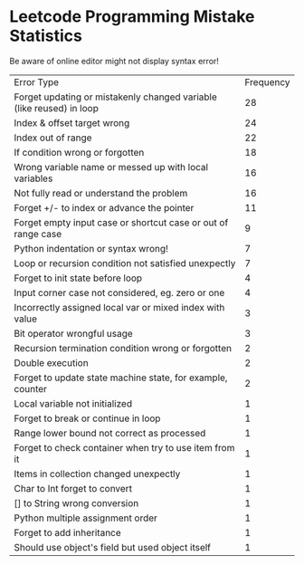 # Leetcode Programming Mistake Statistics

Be aware of online editor might not display syntax error!

<table>
    <tr>
        <td>Error Type</td>
        <td>Frequency</td>
    </tr>
    <tr>
        <td>Forget updating or mistakenly changed variable (like reused) in loop</td>
        <td>28</td>
    </tr>
    <tr>
        <td>Index & offset target wrong</td>
        <td>24</td>
    </tr>
    <tr>
        <td>Index out of range</td>
        <td>22</td>
    </tr>
    <tr>
        <td>If condition wrong or forgotten</td>
        <td>18</td>
    </tr>
    <tr>
        <td>Wrong variable name or messed up with local variables</td>
        <td>16</td>
    </tr>
    <tr>
        <td>Not fully read or understand the problem</td>
        <td>16</td>
    </tr>
    <tr>
        <td>Forget +/- to index or advance the pointer</td>
        <td>11</td>
    </tr>
    <tr>
        <td>Forget empty input case or shortcut case or out of range case</td>
        <td>9</td>
    </tr>
    <tr>
        <td>Python indentation or syntax wrong!</td>
        <td>7</td>
    </tr>
    <tr>
        <td>Loop or recursion condition not satisfied unexpectly</td>
        <td>7</td>
    </tr>
    <tr>
        <td>Forget to init state before loop</td>
        <td>4</td>
    </tr>
    <tr>
        <td>Input corner case not considered, eg. zero or one</td>
        <td>4</td>
    </tr>
    <tr>
        <td>Incorrectly assigned local var or mixed index with value</td>
        <td>3</td>
    </tr>
    <tr>
        <td>Bit operator wrongful usage</td>
        <td>3</td>
    </tr>
    <tr>
        <td>Recursion termination condition wrong or forgotten</td>
        <td>2</td>
    </tr>
    <tr>
        <td>Double execution</td>
        <td>2</td>
    </tr>
    <tr>
        <td>Forget to update state machine state, for example, counter</td>
        <td>2</td>
    </tr>
    <tr>
        <td>Local variable not initialized</td>
        <td>1</td>
    </tr>
    <tr>
        <td>Forget to break or continue in loop</td>
        <td>1</td>
    </tr>
    <tr>
        <td>Range lower bound not correct as processed</td>
        <td>1</td>
    </tr>
    <tr>
        <td>Forget to check container when try to use item from it</td>
        <td>1</td>
    </tr>
    <tr>
        <td>Items in collection changed unexpectly</td>
        <td>1</td>
    </tr>
    <tr>
        <td>Char to Int forget to convert</td>
        <td>1</td>
    </tr>
    <tr>
        <td>[] to String wrong conversion</td>
        <td>1</td>
    </tr>
    <tr>
        <td>Python multiple assignment order</td>
        <td>1</td>
    </tr>
    <tr>
        <td>Forget to add inheritance</td>
        <td>1</td>
    </tr>
    <tr>
        <td>Should use object's field but used object itself</td>
        <td>1</td>
    </tr>
</table>
